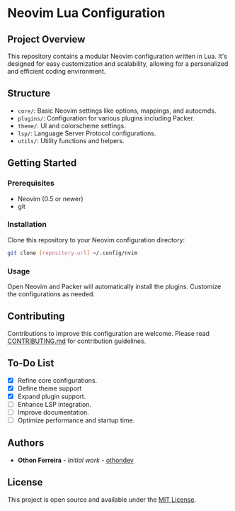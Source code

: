 
# Neovim Lua Configuration

## Project Overview

This repository contains a modular Neovim configuration written in Lua. It's designed for easy customization and scalability, allowing for a personalized and efficient coding environment.

## Structure

- `core/`: Basic Neovim settings like options, mappings, and autocmds.
- `plugins/`: Configuration for various plugins including Packer.
- `theme/`: UI and colorscheme settings.
- `lsp/`: Language Server Protocol configurations.
- `utils/`: Utility functions and helpers.

## Getting Started

### Prerequisites

- Neovim (0.5 or newer)
- git

### Installation

Clone this repository to your Neovim configuration directory:

```bash
git clone [repository-url] ~/.config/nvim
```

### Usage

Open Neovim and Packer will automatically install the plugins. Customize the configurations as needed.

## Contributing

Contributions to improve this configuration are welcome. Please read [CONTRIBUTING.md](#) for contribution guidelines.

## To-Do List

- [x] Refine core configurations.
- [x] Define theme support
- [x] Expand plugin support.
- [ ] Enhance LSP integration.
- [ ] Improve documentation.
- [ ] Optimize performance and startup time.

## Authors

* **Othon Ferreira** - *Initial work* - [othondev](#)

## License

This project is open source and available under the [MIT License](#).
